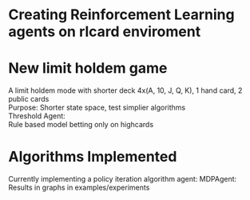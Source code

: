 # Creating Reinforcement Learning agents on rlcard enviroment		

# New limit holdem game
A limit holdem mode with shorter deck 4x(A, 10, J, Q, K), 1 hand card, 2 public cards		
Purpose: Shorter state space, test simplier algorithms		
Threshold Agent:		
Rule based model betting only on highcards
		
# Algorithms Implemented
Currently implementing a policy iteration algorithm agent: MDPAgent:		
Results in graphs in examples/experiments